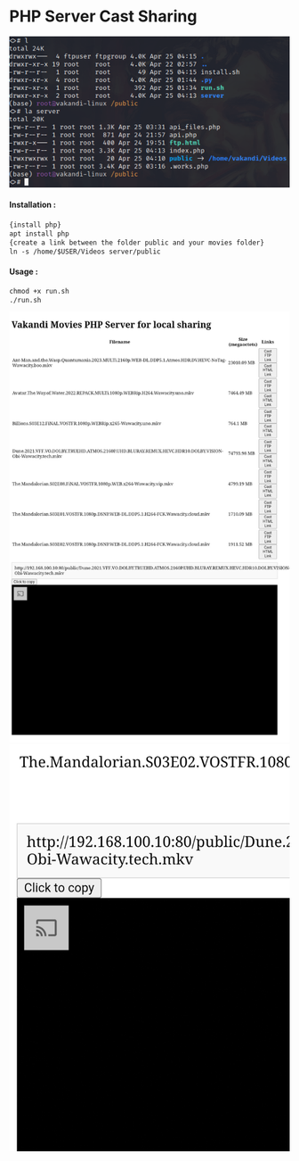 # PHP Server Cast Sharing


<img src="/.jpg/3.png" alt="Index Server" title="Index Server">

                                                             
                                                             
#### Installation : 
```
{install php}
apt install php
{create a link between the folder public and your movies folder}
ln -s /home/$USER/Videos server/public
```


#### Usage :
```
chmod +x run.sh
./run.sh
```

<img src="/.jpg/2.jpg" alt="Index Server" title="Index Server">
<img src="/.jpg/1.jpg" alt="Index Server" title="Index Server">
